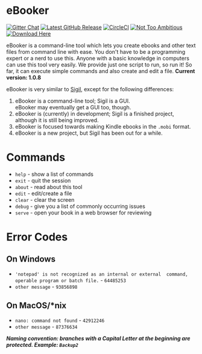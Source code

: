 # eBooker

[![Gitter Chat](https://img.shields.io/badge/chat-on%20gitter-blue.svg)](https://gitter.im/chat-about-ebooker/Lobby?utm_source=badge&utm_medium=badge&utm_campaign=pr-badge&utm_content=badge) [![Latest GitHub Release](https://img.shields.io/github/release/arch-master/eBooker.svg)](https://github.com/arch-master/eBooker/releases/latest) [![CircleCI](https://img.shields.io/circleci/project/github/arch-master/eBooker.svg)](https://circleci.com/gh/arch-master/eBooker/) [![Not Too Ambitious](https://img.shields.io/badge/too%20ambitious-false-red.svg)](https://arch-master.github.io/eBooker/) [![Download Here](https://img.shields.io/badge/download%20page-here-red.svg)](https://arch-master.github.io/eBooker/downloads.html)

eBooker is a command-line tool which lets you create ebooks and other text files from command line with ease. You don't have to be a programming expert or a nerd to use this. Anyone with a basic knowledge in computers can use this tool very easily. We provide just one script to run, so run it! So far, it can execute simple commands and also create and edit a file.
**Current version: 1.0.8**

eBooker is very similar to [Sigil](https://github.com/Sigil-Ebook/Sigil), except for the following differences:

1. eBooker is a command-line tool; Sigil is a GUI.  
eBooker may eventually get a GUI too, though.
2. eBooker is (currently) in development; Sigil is a finished project, although it is still being improved.
3. eBooker is focused towards making Kindle ebooks in the `.mobi` format.
4. eBooker is a new project, but Sigil has been out for a while.

# Commands

* `help` - show a list of commands
* `exit` - quit the session
* `about` - read about this tool
* `edit` - edit/create a file
* `clear` - clear the screen
* `debug` - give you a list of commonly occurring issues
* `serve` - open your book in a web browser for reviewing

# Error Codes

## On Windows

* `'notepad' is not recognized as an internal or external  command, operable program or batch file.` - `64485253`
* `other message` - `93856898`

## On MacOS/\*nix

* `nano: command not found` - `42912246`
* `other message` - `87376634`

***Naming convention: branches with a Capital Letter at the beginning are protected. Example: `Backup2`***
